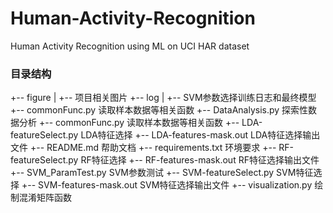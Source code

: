 Human-Activity-Recognition
==========================

Human Activity Recognition using ML on UCI HAR dataset



### 目录结构

+-- figure
|   +-- 项目相关图片
+-- log
|   +-- SVM参数选择训练日志和最终模型
+-- commonFunc.py		              读取样本数据等相关函数
+-- DataAnalysis.py	  	              探索性数据分析
+-- commonFunc.py		              读取样本数据等相关函数
+-- LDA-featureSelect.py		       LDA特征选择
+-- LDA-features-mask.out		   LDA特征选择输出文件
+-- README.md							  帮助文档
+-- requirements.txt		               环境要求
+-- RF-featureSelect.py				  RF特征选择
+-- RF-features-mask.out              RF特征选择输出文件
+-- SVM_ParamTest.py                  SVM参数测试
+-- SVM-featureSelect.py              SVM特征选择
+-- SVM-features-mask.out		  SVM特征选择输出文件
+-- visualization.py						绘制混淆矩阵函数

